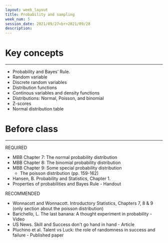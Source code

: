 ```yaml
---
layout: week_layout
title: Probability and sampling
week_num: 5
session_date: 2021/09/27<br>2021/09/28
description:
---
```


# Key concepts
---

  - Probability and Bayes’ Rule.
  - Random variable
  - Discrete random variables
  - Distribution functions
  - Continous variables and density functions
  - Distributions: Normal, Poisson, and binomial
  - Z-scores
  - Normal distribution table

# Before class
---

REQUIRED
  - MBB Chapter 7: The normal probability distribution
  - MBB Chapter 8: The binomial probability distribution
  - MBB Chapter 9: Some special probability distribution
    - The poisson distribution (pp. 159-162)  
  - Hansen, B. Probability and Statistics, Chapter 1.
  - Properties of probabilities and Bayes Rule - Handout 

RECOMMENDED
  -  Wonnacott and Wonnacott. Introductory Statistics, Chapters 7, 8 & 9 (only section about the poisson distribution)
  -  Barichello, L. The last banana: A thought experiment in probability - Video
  -  US News. Skill and Success don't go hand in hand - Article
  -  Pluchino et al. Talent vs Luck: the role of randomness in success and failure - Published paper
